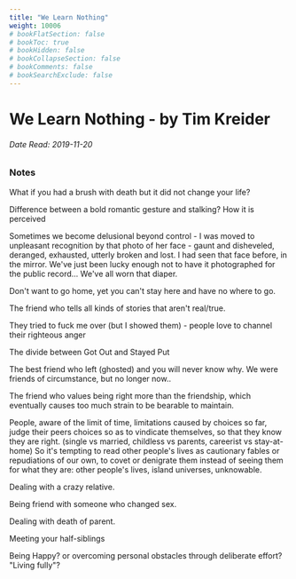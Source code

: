 ```yaml
---
title: "We Learn Nothing"
weight: 10006
# bookFlatSection: false
# bookToc: true
# bookHidden: false
# bookCollapseSection: false
# bookComments: false
# bookSearchExclude: false
---
```


# We Learn Nothing - by Tim Kreider

###### Date Read: 2019-11-20

### Notes

What if you had a brush with death but it did not change your life?

Difference between a bold romantic gesture and stalking? How it is perceived

Sometimes we become delusional beyond control - I was moved to unpleasant recognition by that photo of her face - gaunt and disheveled, deranged, exhausted, utterly broken and lost. I had seen that face before, in the mirror. We've just been lucky enough not to have it photographed for the public record... We've all worn that diaper.

Don't want to go home, yet you can't stay here and have no where to go.

The friend who tells all kinds of stories that aren't real/true.

They tried to fuck me over (but I showed them) - people love to channel their righteous anger

The divide between Got Out and Stayed Put

The best friend who left (ghosted) and you will never know why.
We were friends of circumstance, but no longer now..

The friend who values being right more than the friendship, which eventually causes too much strain to be bearable to maintain.

People, aware of the limit of time, limitations caused by choices so far, judge their peers choices so as to vindicate themselves, so that they know they are right.
(single vs married, childless vs parents, careerist vs stay-at-home)
So it's tempting to read other people's lives as cautionary fables or repudiations of our own, to covet or denigrate them instead of seeing them for what they are: other people's lives, island universes, unknowable.

Dealing with a crazy relative.

Being friend with someone who changed sex.

Dealing with death of parent.

Meeting your half-siblings

Being Happy? or overcoming personal obstacles through deliberate effort?
"Living fully"?